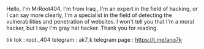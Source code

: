 Hello, I'm MrRoot404, I'm from Iraq , I'm an expert in the field of hacking, or I can say more clearly, I'm a specialist in the field of detecting the vulnerabilities and penetration of websites. I won't tell you that I'm a moral hacker, but I say I'm gray hat hacker. Thank you for reading.

tik tok : root._404 
telegram : ak7_k
telegram page : https://t.me/anq7k
